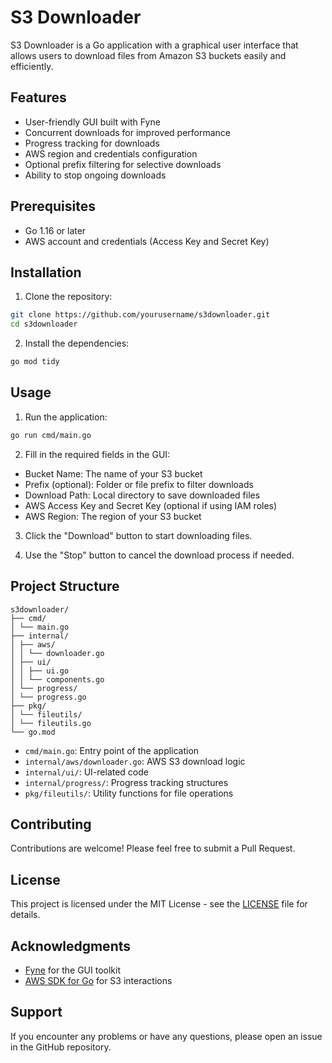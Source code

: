 # S3 Downloader

S3 Downloader is a Go application with a graphical user interface that allows users to download files from Amazon S3 buckets easily and efficiently.

## Features

- User-friendly GUI built with Fyne
- Concurrent downloads for improved performance
- Progress tracking for downloads
- AWS region and credentials configuration
- Optional prefix filtering for selective downloads
- Ability to stop ongoing downloads

## Prerequisites

- Go 1.16 or later
- AWS account and credentials (Access Key and Secret Key)

## Installation

1. Clone the repository:

```bash
git clone https://github.com/yourusername/s3downloader.git
cd s3downloader
```

2. Install the dependencies:

```bash
go mod tidy
```

## Usage

1. Run the application:

```bash
go run cmd/main.go
```

2. Fill in the required fields in the GUI:

- Bucket Name: The name of your S3 bucket
- Prefix (optional): Folder or file prefix to filter downloads
- Download Path: Local directory to save downloaded files
- AWS Access Key and Secret Key (optional if using IAM roles)
- AWS Region: The region of your S3 bucket

3. Click the "Download" button to start downloading files.

4. Use the "Stop" button to cancel the download process if needed.

## Project Structure

```plaintext
s3downloader/
├── cmd/
│ └── main.go
├── internal/
│ ├── aws/
│ │ └── downloader.go
│ ├── ui/
│ │ ├── ui.go
│ │ └── components.go
│ └── progress/
│ └── progress.go
├── pkg/
│ └── fileutils/
│ └── fileutils.go
└── go.mod
```

- `cmd/main.go`: Entry point of the application
- `internal/aws/downloader.go`: AWS S3 download logic
- `internal/ui/`: UI-related code
- `internal/progress/`: Progress tracking structures
- `pkg/fileutils/`: Utility functions for file operations

## Contributing

Contributions are welcome! Please feel free to submit a Pull Request.

## License

This project is licensed under the MIT License - see the [LICENSE](LICENSE) file for details.

## Acknowledgments

- [Fyne](https://fyne.io/) for the GUI toolkit
- [AWS SDK for Go](https://aws.amazon.com/sdk-for-go/) for S3 interactions

## Support

If you encounter any problems or have any questions, please open an issue in the GitHub repository.

